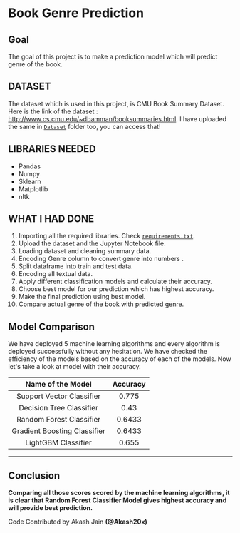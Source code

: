 

# Book Genre Prediction

## Goal
The goal of this project is to make a prediction model which will predict genre of the book. 

## DATASET
The dataset which is used in this project, is CMU Book Summary Dataset. Here is the link of the dataset : http://www.cs.cmu.edu/~dbamman/booksummaries.html. I have uploaded the
same in [`Dataset`](https://github.com/Ayush7614/Soomvaar/tree/main/Book%20Genre%20Prediction/Dataset) folder too, you can access that!

## LIBRARIES NEEDED

- Pandas
- Numpy
- Sklearn
- Matplotlib
- nltk 

## WHAT I HAD DONE
1. Importing all the required libraries. Check [`requirements.txt`](https://github.com/Ayush7614/Soomvaar/blob/main/Book%20Genre%20Prediction/Model/requirements.txt).
2. Upload the dataset and the Jupyter Notebook file.
3. Loading dataset and cleaning summary data. 
4. Encoding Genre column to convert genre into numbers . 
5. Split dataframe into train and test data. 
6. Encoding all textual data. 
7. Apply different classification models and calculate their accuracy.
8. Choose best model for our prediction which has highest accuracy. 
9. Make the final prediction using best model. 
10. Compare actual genre of the book with predicted genre. 

## Model Comparison
We have deployed 5 machine learning algorithms and every algorithm is deployed successfully without any hesitation. We have checked the efficiency of the models based on the accuracy of each of the models. Now let's take a look at model with their accuracy. 

|Name of the Model|Accuracy|
|:---:|:---:|
|Support Vector Classifier|0.775|
|Decision Tree Classifier|0.43|
|Random Forest Classifier|0.6433|
|Gradient Boosting Classifier|0.6433|
|LightGBM Classifier |0.655|

*****************************************

## Conclusion

**Comparing all those scores scored by the machine learning algorithms, it is clear that Random Forest Classifier Model gives highest accuracy and will provide best prediction.**

Code Contributed by Akash Jain **(@Akash20x)**
